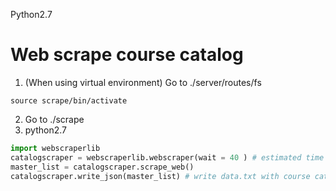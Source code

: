 Python2.7
# Web scrape course catalog

1) (When using virtual environment) Go to ./server/routes/fs
```Unix
source scrape/bin/activate
```
2) Go to ./scrape
3) python2.7
```python
import webscraperlib
catalogscraper = webscraperlib.webscraper(wait = 40 ) # estimated time in seconds needed for DOM content to fully load
master_list = catalogscraper.scrape_web()
catalogscraper.write_json(master_list) # write data.txt with course catalog in JSON format
```